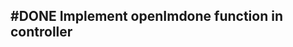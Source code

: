 ## #DONE Implement openImdone function in controller
<!-- 
#task
created:2023-10-06T02:18:47.185Z
group:"Ungrouped Tasks"
story-id:open-imdone-from-the-cli
task-id:mfbgO
order:-20
completed:2023-10-06T03:12:20.762Z
archived:true
archivedAt:2024-10-30T22:38:06-04:00
originalPath:backlog/stories/open-imdone-from-the-cli/tasks/Implement-openImdone-function-in-controller.md
originalLine:1
-->


